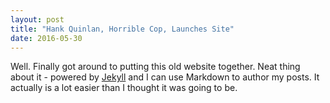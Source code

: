 ```yaml
---
layout: post
title: "Hank Quinlan, Horrible Cop, Launches Site"
date: 2016-05-30
---
```


Well. Finally got around to putting this old website together. Neat thing about it - powered by [Jekyll](http://jekyllrb.com) and I can use Markdown to author my posts. It actually is a lot easier than I thought it was going to be.
